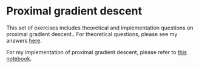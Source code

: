 # Proximal gradient descent

This set of exercises includes theoretical and implementation questions on proximal gradient descent.. For theoretical questions, please see my answers [here](https://github.com/bowenhua/SDS_385/blob/master/5_sparsity/ex5.pdf).

For my implementation of proximal gradient descent, please refer to [this notebook](https://github.com/bowenhua/SDS_385/blob/master/5_sparsity/soft_thresh.ipynb).




